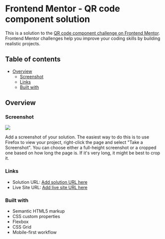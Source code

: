 # Frontend Mentor - QR code component solution

This is a solution to the [QR code component challenge on Frontend Mentor](https://www.frontendmentor.io/challenges/qr-code-component-iux_sIO_H). Frontend Mentor challenges help you improve your coding skills by building realistic projects. 

## Table of contents

- [Overview](#overview)
  - [Screenshot](#screenshot)
  - [Links](#links)
  - [Built with](#built-with)


## Overview

### Screenshot

![](./image/index.jpg)

Add a screenshot of your solution. The easiest way to do this is to use Firefox to view your project, right-click the page and select "Take a Screenshot". You can choose either a full-height screenshot or a cropped one based on how long the page is. If it's very long, it might be best to crop it.


### Links

- Solution URL: [Add solution URL here](https://github.com/Ahmedabdeen15/qr-code-component-main/tree/main)
- Live Site URL: [Add live site URL here](https://ahmedabdeen15.github.io/qr-code-component-main/)


### Built with

- Semantic HTML5 markup
- CSS custom properties
- Flexbox
- CSS Grid
- Mobile-first workflow

